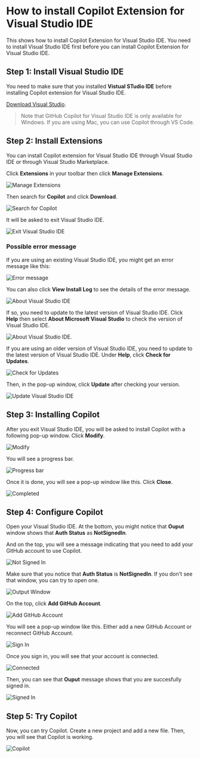 # How to install Copilot Extension for Visual Studio IDE

This shows how to install Copilot Extension for Visual Studio IDE. You need to install Visual Studio IDE first before you can install Copilot Extension for Visual Studio IDE.

## Step 1: Install Visual Studio IDE

You need to make sure that you installed **Vistual STudio IDE** before installing Copilot extension for Visual Studio IDE.

[Download Visual Studio](https://visualstudio.microsoft.com/downloads/).

> Note that GitHub Copilot for Visual Studio IDE is only available for Windows. If you are using Mac, you can use Copilot through VS Code.

## Step 2: Install Extensions

You can install Copilot extension for Visual Studio IDE through Visual Studio IDE or through Visual Studio Marketplace.

Click **Extensions** in your toolbar then click **Manage Extensions**.

![Manage Extensions](./images/0_ManageExtension.jpg)

Then search for **Copilot** and click **Download**.

![Search for Copilot](./images/1_SearchCopilot.jpg)

It will be asked to exit Visual Studio IDE.

![Exit Visual Studio IDE](./images/2_ExitVS.jpg)

### Possible error message

If you are using an existing Visual Studio IDE, you might get an error message like this:

![Error message](./images/3_PossibleError.jpg)

You can also click **View Install Log** to see the details of the error message. 

![About Visual Studio IDE](./images/4_ErrorLogjpg)

If so, you need to update to the latest version of Visual Studio IDE. Click **Help** then select **About Microsoft Visual Studio** to check the version of Visual Studio IDE.

![About Visual Studio IDE](./images/5_AboutVS.jpg).

If you are using an older version of Visual Studio IDE, you need to update to the latest version of Visual Studio IDE. Under **Help**, click **Check for Updates**.

![Check for Updates](./images/6_CheckForUpdate.jpg)

Then, in the pop-up window, click **Update** after checking your version.

![Update Visual Studio IDE](./images/7_Update.png)


## Step 3: Installing Copilot

After you exit Visual Studio IDE, you will be asked to install Copilot with a following pop-up window. Click **Modify**.

![Modify](./images/8_StartInstall.jpg)

You will see a progress bar.

![Progress bar](./images/9_InstallProgress.jpg)

Once it is done, you will see a pop-up window like this. Click **Close**.

![Completed](./images/10_InstallDone.jpg)

## Step 4: Configure Copilot

Open your Visual Studio IDE. At the bottom, you might notice that **Ouput** window shows that **Auth Status** as **NotSignedIn**.

And on the top, you will see a message indicating that you need to add your GitHub account to use Copilot.

![Not Signed In](./images/11_VSCode.jpg)

Make sure that you notice that **Auth Status** is **NotSignedIn**. If you don't see that window, you can try to open one.

![Output Window](./images/12_NotInstalled.jpg)

On the top, click **Add GitHub Account**.

![Add GitHub Account](./images/13_AddAccount.jpg)

You will see a pop-up window like this. Either add a new GitHub Account or reconnect GitHub Account.

![Sign In](./images/14_SignIn.png)

Once you sign in, you will see that your account is connected.

![Connected](./images/15_AccountAdded.jpg)

Then, you can see that **Ouput** message shows that you are succesfully signed in.

![Signed In](./images/16_Success.jpg)

## Step 5: Try Copilot

Now, you can try Copilot. Create a new project and add a new file. Then, you will see that Copilot is working.

![Copilot](./images/17_Copilot.jpg)
